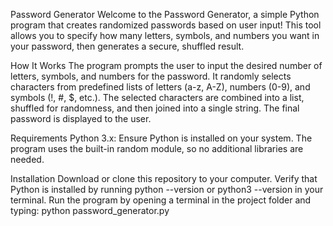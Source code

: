 Password Generator
Welcome to the Password Generator, a simple Python program that creates randomized passwords based on user input! This tool allows you to specify how many letters, symbols, and numbers you want in your password, then generates a secure, shuffled result.

How It Works
The program prompts the user to input the desired number of letters, symbols, and numbers for the password.
It randomly selects characters from predefined lists of letters (a-z, A-Z), numbers (0-9), and symbols (!, #, $, etc.).
The selected characters are combined into a list, shuffled for randomness, and then joined into a single string.
The final password is displayed to the user.

Requirements
Python 3.x: Ensure Python is installed on your system. The program uses the built-in random module, so no additional libraries are needed.

Installation
Download or clone this repository to your computer.
Verify that Python is installed by running python --version or python3 --version in your terminal.
Run the program by opening a terminal in the project folder and typing:
python password_generator.py
